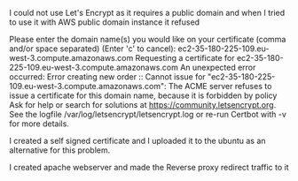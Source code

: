 I could not use Let's Encrypt as it requires a public domain and when I tried to use it with AWS public domain instance it refused 

Please enter the domain name(s) you would like on your certificate (comma and/or
space separated) (Enter 'c' to cancel): ec2-35-180-225-109.eu-west-3.compute.amazonaws.com
Requesting a certificate for ec2-35-180-225-109.eu-west-3.compute.amazonaws.com
An unexpected error occurred:
Error creating new order :: Cannot issue for "ec2-35-180-225-109.eu-west-3.compute.amazonaws.com": The ACME server refuses to issue a certificate for this domain name, because it is forbidden by policy
Ask for help or search for solutions at https://community.letsencrypt.org. See the logfile /var/log/letsencrypt/letsencrypt.log or re-run Certbot with -v for more details.


I created a self signed certificate and I uploaded it to the ubuntu as an alternative for this problem.

I created apache webserver and made the Reverse proxy redirect traffic to it
